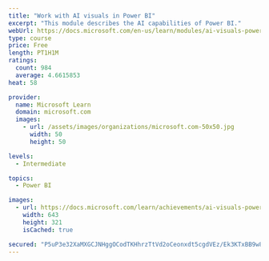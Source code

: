 ```yaml
---
title: "Work with AI visuals in Power BI"
excerpt: "This module describes the AI capabilities of Power BI."
webUrl: https://docs.microsoft.com/en-us/learn/modules/ai-visuals-power-bi/
type: course
price: Free
length: PT1H1M
ratings:
  count: 984
  average: 4.6615853
heat: 58

provider:
  name: Microsoft Learn
  domain: microsoft.com
  images:
    - url: /assets/images/organizations/microsoft.com-50x50.jpg
      width: 50
      height: 50

levels:
  - Intermediate

topics:
  - Power BI

images:
  - url: https://docs.microsoft.com/learn/achievements/ai-visuals-power-bi-social.png
    width: 643
    height: 321
    isCached: true

secured: "P5uP3e32XaMXGCJNHggOCodTKHhrzTtVd2oCeonxdt5cgdVEz/Ek3KTxBB9w8Y7dWCti7Oi7hp+z5aSCRp2YetyOaWAY9sKb4kZZmHuaWeKMYW1IqRdCjj4hBzFL6EeXyHCvQpOb5GCC4EoCp/jpqjyMAjOKvPlBF+777lotmB0VFOQgSkTGg/NZsX0bcqM15w8YGKqcFcyByPRtFmdBcqidXA5/8j8502guyQCHppNhqBFdmKvldEzTSyFMQ2ac9MLdZ5R60LwqX5OrBGvdHGbpr4LbOyQON2DfaqMlWFyR9BHi2LofIhdhqYfi15WXhSVgKmF3rM/ynqioL22aYyki1IoKl7lM42fDbR02+PdDadJpqjNQ/VleljJDVrESNsgsZGow0NHJOeuFulTJTZAO+1nHzZcq5azZgpLOfsE=;zW6ahCQOeqdek5BgUti1YQ=="
---
```


